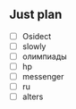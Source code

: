 ## Just plan
- [ ] Osidect 
- [ ] slowly 
- [ ] олимпиады 
- [ ] hp
- [ ] messenger 
- [ ] ru
- [ ] alters
